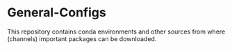 # General-Configs
This repository contains conda environments and other sources from where (channels) important packages can be downloaded.
